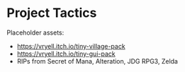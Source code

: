 # Project Tactics

Placeholder assets:
- https://vryell.itch.io/tiny-village-pack
- https://vryell.itch.io/tiny-gui-pack
- RIPs from Secret of Mana, Alteration, JDG RPG3, Zelda
